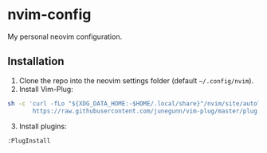 # nvim-config
My personal neovim configuration.

## Installation
1. Clone the repo into the neovim settings folder (default `~/.config/nvim`).
2. Install Vim-Plug:
```bash
sh -c 'curl -fLo "${XDG_DATA_HOME:-$HOME/.local/share}"/nvim/site/autoload/plug.vim --create-dirs \
       https://raw.githubusercontent.com/junegunn/vim-plug/master/plug.vim'
```
3. Install plugins:
```
:PlugInstall
```
